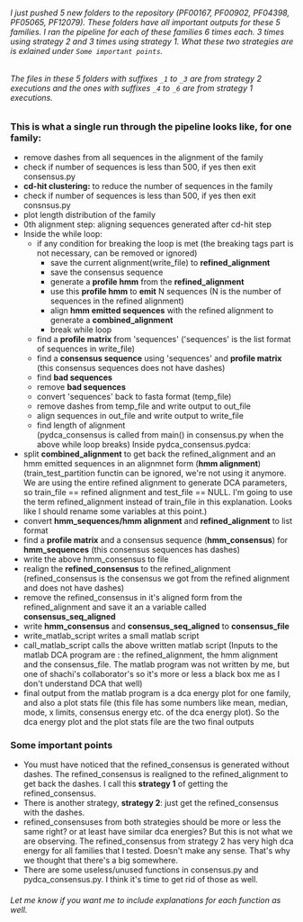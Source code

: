 
###### I just pushed 5 new folders to the repository (PF00167, PF00902, PF04398, PF05065, PF12079). These folders have all important outputs for these 5 families. I ran the pipeline for each of these families 6 times each. 3 times using strategy 2 and 3 times using strategy 1. What these two strategies are is exlained under `Some important points`.

###### The files in these 5 folders with suffixes `_1` to `_3` are from strategy 2 executions and the ones with suffixes `_4` to `_6` are from strategy 1 executions.


### This is what a single run through the pipeline looks like, for one family:

- remove dashes from all sequences in the alignment of the family
- check if number of sequences is less than 500, if yes then exit consensus.py
- **cd-hit clustering:** to reduce the number of sequences in the family
- check if number of sequences is less than 500, if yes then exit consnsus.py
- plot length distribution of the family
- 0th alignment step: aligning sequences generated after cd-hit step 
- Inside the while loop:
	- if any condition for breaking the loop is met
		(the breaking tags part is not necessary, can be removed or ignored)
		- save the current alignment(write_file) to **refined_alignment**
		- save the consensus sequence 
		- generate a **profile hmm** from the **refined_alignment**
		- use this **profile hmm** to **emit** N sequences (N is the number of sequences in the refined alignment)
		- align **hmm emitted sequences** with the refined alignment to generate a **combined_alignment**
		- break while loop
	- find a **profile matrix** from 'sequences' ('sequences' is the list format of sequences in write_file)
	- find a **consensus sequence** using 'sequences' and **profile matrix** (this consensus sequences does not have dashes)
	- find **bad sequences**
	- remove **bad sequences**
	- convert 'sequences' back to fasta format (temp_file)
	- remove dashes from temp_file and write output to out_file
	- align sequences in out_file and write output to write_file
	- find length of alignment  
(pydca_consensus is called from main() in consensus.py when the above while loop breaks) Inside pydca_consensus.pydca:
- split **combined_alignment** to get back the refined_alignment and an hmm emitted sequences in an alignmnet form (**hmm alignment**)
(train_test_partition functin can be ignored, we're not using it anymore. We are using the entire refined alignment to generate DCA parameters, so train_file == refined alignment and test_file == NULL. I'm going to use the term refined_alignment instead of train_file in this explanation. Looks like I should rename some variables at this point.)
- convert **hmm_sequences/hmm alignment** and **refined_alignment** to list format
- find a **profile matrix** and a consensus sequence (**hmm_consensus**) for **hmm_sequences** (this consensus sequences has dashes)
- write the above hmm_consensus to file
- realign the **refined_consensus** to the refined_alignment (refined_consensus is the consensus we got from the refined alignment and does not have dashes)
- remove the refined_consensus in it's aligned form from the refined_alignment and save it an a variable called **consensus_seq_aligned**
- write **hmm_consensus** and **consensus_seq_aligned** to **consensus_file**
- write_matlab_script writes a small matlab script
- call_matlab_script calls the above written matlab script
(Inputs to the matlab DCA program are : the refined_alignment, the hmm alignment and the consensus_file. The matlab program was not written by me, but one of shachi's collaborator's so it's more or less a black box me as I don't understand DCA that well)
- final output from the matlab program is a dca energy plot for one family, and also a plot stats file (this file has some numbers like mean, median, mode, x limits, consensus energy etc. of the dca energy plot). So the dca energy plot and the plot stats file are the two final outputs

### Some important points

- You must have noticed that the refined_consensus is generated without dashes. The refined_consensus is realigned to the refined_alignment to get back the dashes. I call this **strategy 1** of getting the refined_consensus.
- There is another strategy, **strategy 2**: just get the refined_consensus with the dashes. 
- refined_consensuses from both strategies should be more or less the same right? or at least have similar dca energies? But this is not what we are observing. The refined_consensus from strategy 2 has very high dca energy for all families that I tested. Doesn't make any sense. That's why we thought that there's a big somewhere. 
- There are some useless/unused functions in consensus.py and pydca_consensus.py. I think it's time to get rid of those as well. 

###### Let me know if you want me to include explanations for each function as well.

